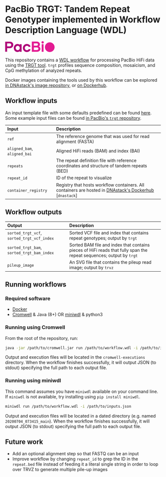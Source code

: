 # PacBio TRGT: Tandem Repeat Genotyper implemented in Workflow Description Language (WDL)

![PacBio logo](https://raw.githubusercontent.com/DNAstack/PacBio/main/pacbio-logo-small.png)

This repository contains a [WDL workflow](https://github.com/openwdl/wdl/blob/main/versions/1.0/SPEC.md) for processing PacBio HiFi data using the [TRGT tool](https://github.com/pacificBiosciences/trgt/). `trgt` profiles sequence composition, mosaicism, and CpG methylation of analyzed repeats.

Docker images containing the tools used by this workflow can be explored [in DNAstack's image repository](https://github.com/dnastack/bioinformatics-public-docker-images), or [on Dockerhub](https://hub.docker.com/u/dnastack).


## Workflow inputs

An input template file with some defaults predefined can be found [here](./workflows/inputs.json).
Some example input files can be found [in PacBio's `trgt` repository](https://github.com/PacificBiosciences/trgt/tree/main/example).

| Input | Description |
| :- | :- |
| `ref` | The reference genome that was used for read alignment (FASTA) |
| `aligned_bam`, `aligned_bai` | Aligned HiFi reads (BAM) and index (BAI) |
| `repeats` | The repeat definition file with reference coordinates and structure of tandem repeats (BED) |
| `repeat_id` | ID of the repeat to visualize |
| `container_registry` | Registry that hosts workflow containers. All containers are hosted in [DNAstack's Dockerhub](https://hub.docker.com/u/dnastack) [`dnastack`] |


## Workflow outputs

| Output | Description |
| :- | :- |
| `sorted_trgt_vcf`, `sorted_trgt_vcf_index` | Sorted VCF file and index that contains repeat genotypes; output by `trgt` |
| `sorted_trgt_bam`, `sorted_trgt_bam_index` | Sorted BAM file and index that contains pieces of HiFi reads that fully span the repeat sequences; output by `trgt` |
| `pileup_image` | An SVG file that contains the pileup read image; output by `trvz` |


## Running workflows

### Required software

- [Docker](https://docs.docker.com/get-docker/)
- [Cromwell](https://github.com/broadinstitute/cromwell/releases) & Java (8+) OR [miniwdl](https://github.com/chanzuckerberg/miniwdl/releases) & python3

### Running using Cromwell

From the root of the repository, run:

```bash
java -jar /path/to/cromwell.jar run /path/to/workflow.wdl -i /path/to/inputs.json
```

Output and execution files will be located in the `cromwell-executions` directory. When the workflow finishes successfully, it will output JSON (to stdout) specifying the full path to each output file.


### Running using miniwdl

This command assumes you have `miniwdl` available on your command line. If `miniwdl` is not available, try installing using `pip install miniwdl`.

```bash
miniwdl run /path/to/workflow.wdl -i /path/to/inputs.json
```

Output and execution files will be located in a dated directory (e.g. named `20200704_073415_main`). When the workflow finishes successfully, it will output JSON (to stdout) specifying the full path to each output file.


## Future work

* Add an optional alignment step so that FASTQ can be an input
* Improve workflow by changing `repeat_id` to grep the ID in the `repeat.bed` file instead of feeding it a literal single string in order to loop over TRVZ to generate multiple pile-up images
